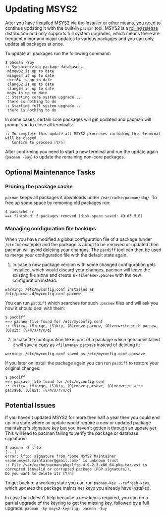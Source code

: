 # Updating MSYS2

After you have installed MSYS2 via the installer or other means, you need to continue updating it with the built-in `pacman` tool. MSYS2 is a [rolling release](https://en.wikipedia.org/wiki/Rolling_release) distribution and only supports full system upgrades, which means there are frequent minor and major updates to various packages and you can only update all packages at once.

To update all packages run the following command:

```console
$ pacman -Suy
:: Synchronizing package databases...
 mingw32 is up to date
 mingw64 is up to date
 ucrt64 is up to date
 clang32 is up to date
 clang64 is up to date
 msys is up to date
:: Starting core system upgrade...
 there is nothing to do
:: Starting full system upgrade...
 there is nothing to do
```

In some cases, certain core packages will get updated and pacman will prompt you to close all terminals:

```console
:: To complete this update all MSYS2 processes including this terminal will be closed.
   Confirm to proceed [Y/n]
```

After confirming you need to start a new terminal and run the update again (`pacman -Suy`) to update the remaining non-core packages.

## Optional Maintenance Tasks

### Pruning the package cache

`pacman` keeps all packages it downloads under `/var/cache/pacman/pkg/`. To free up some space by removing old packages run:

```console
$ paccache -r
==> finished: 5 packages removed (disk space saved: 49.05 MiB)
```

### Managing configuration file backups

When you have modified a global configuration file of a package (under `/etc` for example) and the package is about to be removed or updated then pacman will avoid deleting your changes. The `pacdiff` tool can then be used to merge your configuration file with the default state again.

1) In case a new package version with some changed configuration gets installed, which would discard your changes, pacman will leave the existing file alone and create a `<filename>.pacnew` with the new configuration instead:

```console
warning: /etc/myconfig.conf installed as /etc/pacman.d/myconfig.conf.pacnew
```

You can run `pacdiff` which searches for such `.pacnew` files and will ask you how it should deal with them:

```console
$ pacdiff
==> pacnew file found for /etc/myconfig.conf
:: (V)iew, (M)erge, (S)kip, (R)emove pacnew, (O)verwrite with pacnew, (Q)uit: [v/m/s/r/o/q]
```

2) In case the configuration file is part of a package which gets uninstalled it will save a copy as `<filename>.pacsave` instead of deleting it:

```console
warning: /etc/myconfig.conf saved as /etc/myconfig.conf.pacsave
```

If you later on install the package again you can run `pacdiff` to restore your original changes:

```console
$ pacdiff
==> pacsave file found for /etc/myconfig.conf
:: (V)iew, (M)erge, (S)kip, (R)emove pacsave, (O)verwrite with pacsave, (Q)uit: [v/m/s/r/o/q]
```


## Potential Issues

If you haven't updated MSYS2 for more then half a year then you could end up in a state where an update would require a new or updated package maintainer's signature key but you haven't gotten it through an update yet. This will lead to pacman failing to verify the package or database signatures:

```console
$ pacman -S lftp
[...]
error: lftp: signature from "Some MSYS2 Maintainer <some.msys2.maintainer@gmail.com>" is unknown trust
:: File /var/cache/pacman/pkg/lftp-4.9.2-3-x86_64.pkg.tar.zst is corrupted (invalid or corrupted package (PGP signature)).
Do you want to delete it? [Y/n]
```

To get back to a working state you can run `pacman-key --refresh-keys`, which updates the package maintainer keys you already have installed.

In case that doesn't help because a new key is required, you can do a partial upgrade of the keyring to get the missing key, followed by a full upgrade: `pacman -Sy msys2-keyring; pacman -Suy`
